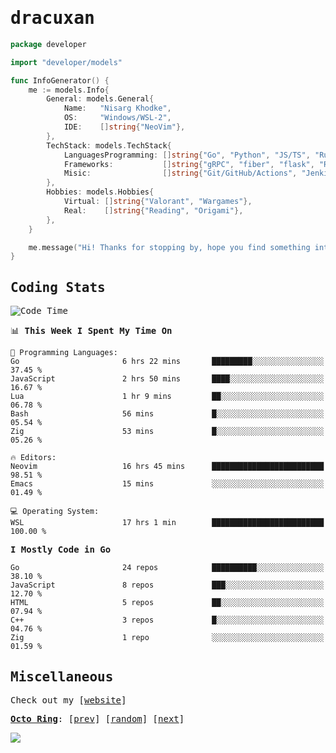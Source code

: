 <!-- Banner -->
<!--
<img src="https://i.imgur.com/mz4ym1F.png" style="max-height:550px"/>
-->


<samp>
	
<!-- Coded Intro -->
	
# dracuxan

```go
package developer

import "developer/models"

func InfoGenerator() {
	me := models.Info{
		General: models.General{
			Name:   "Nisarg Khodke",
			OS:     "Windows/WSL-2",
			IDE:    []string{"NeoVim"},
		},
		TechStack: models.TechStack{
			LanguagesProgramming: []string{"Go", "Python", "JS/TS", "Rust", "C"},
			Frameworks: 	      []string{"gRPC", "fiber", "flask", "React.js", "Next.js"},
			Misic:                []string{"Git/GitHub/Actions", "Jenkins", "Docker"},
		},
		Hobbies: models.Hobbies{
			Virtual: []string{"Valorant", "Wargames"},
			Real:    []string{"Reading", "Origami"},
		},		
	}

	me.message("Hi! Thanks for stopping by, hope you find something interesting!") 
}
```

## Coding Stats


<!--START_SECTION:waka-->
![Code Time](http://img.shields.io/badge/Code%20Time-202%20hrs%2010%20mins-blue)

📊 **This Week I Spent My Time On** 

```text
💬 Programming Languages: 
Go                       6 hrs 22 mins       █████████░░░░░░░░░░░░░░░░   37.45 % 
JavaScript               2 hrs 50 mins       ████░░░░░░░░░░░░░░░░░░░░░   16.67 % 
Lua                      1 hr 9 mins         ██░░░░░░░░░░░░░░░░░░░░░░░   06.78 % 
Bash                     56 mins             █░░░░░░░░░░░░░░░░░░░░░░░░   05.54 % 
Zig                      53 mins             █░░░░░░░░░░░░░░░░░░░░░░░░   05.26 % 

🔥 Editors: 
Neovim                   16 hrs 45 mins      █████████████████████████   98.51 % 
Emacs                    15 mins             ░░░░░░░░░░░░░░░░░░░░░░░░░   01.49 % 

💻 Operating System: 
WSL                      17 hrs 1 min        █████████████████████████   100.00 % 
```

**I Mostly Code in Go** 

```text
Go                       24 repos            ██████████░░░░░░░░░░░░░░░   38.10 % 
JavaScript               8 repos             ███░░░░░░░░░░░░░░░░░░░░░░   12.70 % 
HTML                     5 repos             ██░░░░░░░░░░░░░░░░░░░░░░░   07.94 % 
C++                      3 repos             █░░░░░░░░░░░░░░░░░░░░░░░░   04.76 % 
Zig                      1 repo              ░░░░░░░░░░░░░░░░░░░░░░░░░   01.59 % 
```




<!--END_SECTION:waka-->

## Miscellaneous

Check out my [[website](https://bynisarg.in/)]

[**Octo Ring**](https://octo-ring.com/):
[[prev](https://octo-ring.com/p/dracuxan/prev)]  [[random](https://octo-ring.com/p/dracuxan/random)]  [[next](https://octo-ring.com/p/dracuxan/next)]

![](https://komarev.com/ghpvc/?username=dracuxan&style=flat-square)

</samp>
